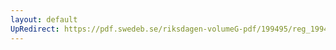 ```yaml
---
layout: default
UpRedirect: https://pdf.swedeb.se/riksdagen-volumeG-pdf/199495/reg_199495/reg_199495_0315.pdf
---
```

